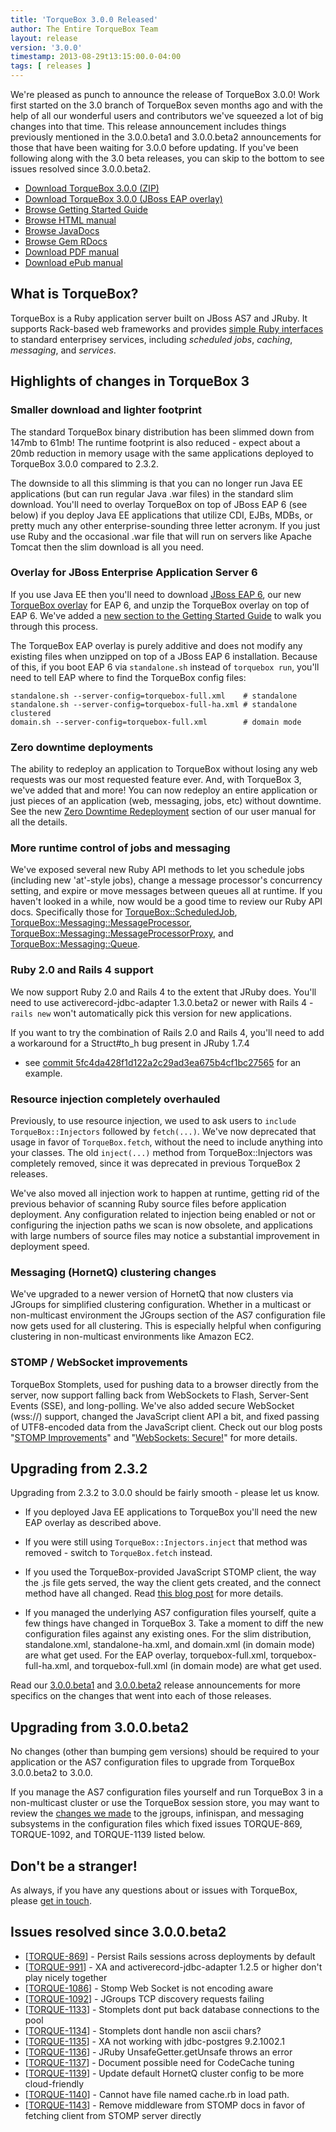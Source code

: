 ```yaml
---
title: 'TorqueBox 3.0.0 Released'
author: The Entire TorqueBox Team
layout: release
version: '3.0.0'
timestamp: 2013-08-29t13:15:00.0-04:00
tags: [ releases ]
---
```


We're pleased as punch to announce the release of TorqueBox 3.0.0!
Work first started on the 3.0 branch of TorqueBox seven months ago and
with the help of all our wonderful users and contributors we've
squeezed a lot of big changes into that time. This release
announcement includes things previously mentioned in the 3.0.0.beta1
and 3.0.0.beta2 announcements for those that have been waiting for
3.0.0 before updating. If you've been following along with the 3.0
beta releases, you can skip to the bottom to see issues resolved since
3.0.0.beta2.

* [Download TorqueBox 3.0.0 (ZIP)][download]
* [Download TorqueBox 3.0.0 (JBoss EAP overlay)][download_overlay]
* [Browse Getting Started Guide][gettingstarted]
* [Browse HTML manual][htmldocs]
* [Browse JavaDocs][javadocs]
* [Browse Gem RDocs][rdocs]
* [Download PDF manual][pdfdocs]
* [Download ePub manual][epubdocs]

## What is TorqueBox?

TorqueBox is a Ruby application server built on JBoss AS7 and JRuby.
It supports Rack-based web frameworks and provides [simple Ruby
interfaces][features] to standard enterprisey services, including
*scheduled jobs*, *caching*, *messaging*, and *services*.

## Highlights of changes in TorqueBox 3

### Smaller download and lighter footprint

The standard TorqueBox binary distribution has been slimmed down from
147mb to 61mb! The runtime footprint is also reduced - expect about a
20mb reduction in memory usage with the same applications deployed to
TorqueBox 3.0.0 compared to 2.3.2.

The downside to all this slimming is that you can no longer run Java
EE applications (but can run regular Java .war files) in the standard
slim download. You'll need to overlay TorqueBox on top of JBoss EAP 6
(see below) if you deploy Java EE applications that utilize CDI, EJBs,
MDBs, or pretty much any other enterprise-sounding three letter
acronym. If you just use Ruby and the occasional .war file that will
run on servers like Apache Tomcat then the slim download is all you
need.

### Overlay for JBoss Enterprise Application Server 6

If you use Java EE then you'll need to download [JBoss EAP
6][download_eap], our new [TorqueBox overlay][download_overlay] for
EAP 6, and unzip the TorqueBox overlay on top of EAP 6. We've added a
[new section to the Getting Started Guide][eap_instructions] to walk
you through this process.

The TorqueBox EAP overlay is purely additive and does not modify any
existing files when unzipped on top of a JBoss EAP 6
installation. Because of this, if you boot EAP 6 via `standalone.sh`
instead of `torquebox run`, you'll need to tell EAP where to find the
TorqueBox config files:

    standalone.sh --server-config=torquebox-full.xml    # standalone
    standalone.sh --server-config=torquebox-full-ha.xml # standalone clustered
    domain.sh --server-config=torquebox-full.xml        # domain mode

### Zero downtime deployments

The ability to redeploy an application to TorqueBox without losing any
web requests was our most requested feature ever. And, with TorqueBox
3, we've added that and more! You can now redeploy an entire
application or just pieces of an application (web, messaging, jobs,
etc) without downtime. See the new [Zero Downtime
Redeployment][zero_downtime] section of our user manual for all the
details.

### More runtime control of jobs and messaging

We've exposed several new Ruby API methods to let you schedule jobs
(including new 'at'-style jobs), change a message processor's
concurrency setting, and expire or move messages between queues all at
runtime. If you haven't looked in a while, now would be a good time to
review our Ruby API docs. Specifically those for
[TorqueBox::ScheduledJob][job_api_docs],
[TorqueBox::Messaging::MessageProcessor][msgproc_api_docs],
[TorqueBox::Messaging::MessageProcessorProxy][msgproxy_api_docs], and
[TorqueBox::Messaging::Queue][queue_api_docs].

### Ruby 2.0 and Rails 4 support

We now support Ruby 2.0 and Rails 4 to the extent that JRuby
does. You'll need to use activerecord-jdbc-adapter 1.3.0.beta2 or
newer with Rails 4 - `rails new` won't automatically pick this version
for new applications.

If you want to try the combination of Rails 2.0 and Rails 4, you'll
need to add a workaround for a Struct#to_h bug present in JRuby 1.7.4
- see [commit
5fc4da428f1d122a2c29ad3ea675b4cf1bc27565][ruby2rails4_bug] for an
example.

### Resource injection completely overhauled

Previously, to use resource injection, we used to ask users to
`include TorqueBox::Injectors` followed by `fetch(...)`. We've now
deprecated that usage in favor of `TorqueBox.fetch`, without the need
to include anything into your classes. The old `inject(...)` method
from TorqueBox::Injectors was completely removed, since it was
deprecated in previous TorqueBox 2 releases.

We've also moved all injection work to happen at runtime, getting rid
of the previous behavior of scanning Ruby source files before
application deployment. Any configuration related to injection being
enabled or not or configuring the injection paths we scan is now
obsolete, and applications with large numbers of source files may
notice a substantial improvement in deployment speed.

### Messaging (HornetQ) clustering changes

We've upgraded to a newer version of HornetQ that now clusters via
JGroups for simplified clustering configuration. Whether in a
multicast or non-multicast environment the JGroups section of the AS7
configuration file now gets used for all clustering. This is
especially helpful when configuring clustering in non-multicast
environments like Amazon EC2.

### STOMP / WebSocket improvements

TorqueBox Stomplets, used for pushing data to a browser directly from
the server, now support falling back from WebSockets to Flash,
Server-Sent Events (SSE), and long-polling. We've also added secure
WebSocket (wss://) support, changed the JavaScript client API a bit,
and fixed passing of UTF8-encoded data from the JavaScript
client. Check out our blog posts "[STOMP Improvements][stomp_improve]"
and "[WebSockets: Secure!][wss]" for more details.


## Upgrading from 2.3.2

Upgrading from 2.3.2 to 3.0.0 should be fairly smooth - please let us know.

* If you deployed Java EE applications to TorqueBox you'll need the
new EAP overlay as described above.

* If you were still using `TorqueBox::Injectors.inject` that method
was removed - switch to `TorqueBox.fetch` instead.

* If you used the TorqueBox-provided JavaScript STOMP client, the way
  the .js file gets served, the way the client gets created, and the
  connect method have all changed. Read [this blog
  post][stomp_improve] for more details.

* If you managed the underlying AS7 configuration files yourself,
quite a few things have changed in TorqueBox 3. Take a moment to diff
the new configuration files against any existing ones. For the slim
distribution, standalone.xml, standalone-ha.xml, and domain.xml (in
domain mode) are what get used. For the EAP overlay,
torquebox-full.xml, torquebox-full-ha.xml, and torquebox-full.xml (in
domain mode) are what get used.

Read our [3.0.0.beta1][] and [3.0.0.beta2][] release announcements for
more specifics on the changes that went into each of those releases.

## Upgrading from 3.0.0.beta2

No changes (other than bumping gem versions) should be required to
your application or the AS7 configuration files to upgrade from
TorqueBox 3.0.0.beta2 to 3.0.0.

If you manage the AS7 configuration files yourself and run TorqueBox 3
in a non-multicast cluster or use the TorqueBox session store, you may
want to review the [changes we made][standalone_ha] to the jgroups,
infinispan, and messaging subsystems in the configuration files which
fixed issues TORQUE-869, TORQUE-1092, and TORQUE-1139 listed below.

## Don't be a stranger!

As always, if you have any questions about or issues with TorqueBox, please [get in touch][community].

## Issues resolved since 3.0.0.beta2

<ul>
<li>[<a href='https://issues.jboss.org/browse/TORQUE-869'>TORQUE-869</a>] -         Persist Rails sessions across deployments by default
</li>
<li>[<a href='https://issues.jboss.org/browse/TORQUE-991'>TORQUE-991</a>] -         XA and activerecord-jdbc-adapter 1.2.5 or higher don&#39;t play nicely together
</li>
<li>[<a href='https://issues.jboss.org/browse/TORQUE-1086'>TORQUE-1086</a>] -         Stomp Web Socket is not encoding aware
</li>
<li>[<a href='https://issues.jboss.org/browse/TORQUE-1092'>TORQUE-1092</a>] -         JGroups TCP discovery requests failing
</li>
<li>[<a href='https://issues.jboss.org/browse/TORQUE-1133'>TORQUE-1133</a>] -         Stomplets dont put back database connections to the pool
</li>
<li>[<a href='https://issues.jboss.org/browse/TORQUE-1134'>TORQUE-1134</a>] -         Stomplets dont handle non ascii chars?
</li>
<li>[<a href='https://issues.jboss.org/browse/TORQUE-1135'>TORQUE-1135</a>] -         XA not working with jdbc-postgres 9.2.1002.1
</li>
<li>[<a href='https://issues.jboss.org/browse/TORQUE-1136'>TORQUE-1136</a>] -         JRuby UnsafeGetter.getUnsafe throws an error
</li>
<li>[<a href='https://issues.jboss.org/browse/TORQUE-1137'>TORQUE-1137</a>] -         Document possible need for CodeCache tuning
</li>
<li>[<a href='https://issues.jboss.org/browse/TORQUE-1139'>TORQUE-1139</a>] -         Update default HornetQ cluster config to be more cloud-friendly
</li>
<li>[<a href='https://issues.jboss.org/browse/TORQUE-1140'>TORQUE-1140</a>] -         Cannot have file named cache.rb in load path.
</li>
<li>[<a href='https://issues.jboss.org/browse/TORQUE-1143'>TORQUE-1143</a>] -         Remove middleware from STOMP docs in favor of fetching client from STOMP server directly
</li>
</ul>




[download]:         /release/org/torquebox/torquebox-dist/3.0.0/torquebox-dist-3.0.0-bin.zip
[download_overlay]: /release/org/torquebox/torquebox-dist/3.0.0/torquebox-dist-3.0.0-eap-overlay.zip
[gettingstarted]:   /getting-started/3.0.0/
[htmldocs]:         /documentation/3.0.0/
[javadocs]:         /documentation/3.0.0/javadoc/
[rdocs]:            /documentation/3.0.0/yardoc/
[pdfdocs]:          /release/org/torquebox/torquebox-docs-en_US/3.0.0/torquebox-docs-en_US-3.0.0.pdf
[epubdocs]:         /release/org/torquebox/torquebox-docs-en_US/3.0.0/torquebox-docs-en_US-3.0.0.epub
[features]:         /features
[community]:        /community/

[download_eap]:     http://www.jboss.org/jbossas/downloads
[eap_instructions]: /getting-started/3.0.0/first-steps.html#first-steps-full-distro
[zero_downtime]:    /documentation/3.0.0/deployment.html#zero-downtime-redeployment
[job_api_docs]:     /documentation/3.0.0/yardoc/TorqueBox/ScheduledJob.html
[msgproc_api_docs]: /documentation/3.0.0/yardoc/TorqueBox/Messaging/MessageProcessor.html
[msgproxy_api_docs]:/documentation/3.0.0/yardoc/TorqueBox/Messaging/MessageProcessorProxy.html
[queue_api_docs]:   /documentation/3.0.0/yardoc/TorqueBox/Messaging/Queue.html
[ruby2rails4_bug]:  https://github.com/torquebox/torquebox/commit/5fc4da428f1d122a2c29ad3ea675b4cf1bc27565
[stomp_improve]:     /news/2013/03/20/stomp-improvements/
[wss]:               /news/2013/03/04/websockets-secure/
[standalone_ha]:     https://github.com/torquebox/torquebox/commits/3.0.0/build/assembly/src/main/resources/standalone/configuration/torquebox-slim-ha.xml
[3.0.0.beta1]:       /news/2013/07/15/torquebox-3-0-0-beta1-released/
[3.0.0.beta2]:       /news/2013/08/07/torquebox-3-0-0-beta2-released/
